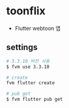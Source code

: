 # toonflix

- Flutter webtoon 앱

## settings

```bash
# 3.3.10 버전 사용
$ fvm use 3.3.10

# create
fvm flutter create

# pub get
$ fvm flutter pub get
```
